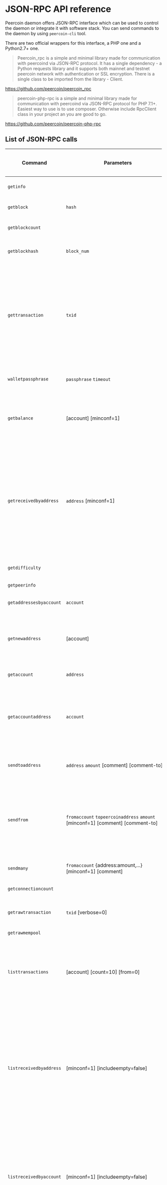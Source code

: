 # JSON-RPC API reference

Peercoin daemon offers JSON-RPC interface which can be used to control the daemon or integrate it with software stack.
You can send commands to the daemon by using `peercoin-cli` tool.

There are two official wrappers for this interface, a PHP one and a Python2.7+ one.

> Peercoin_rpc is a simple and minimal library made for communication with peercoind via JSON-RPC protocol. It has a single dependency - a Python requests library and it supports both mainnet and testnet peercoin network with authentication or SSL encryption. There is a single class to be imported from the library - Client.

https://github.com/peercoin/peercoin_rpc

> peercoin-php-rpc is a simple and minimal library made for communication with peercoind via JSON-RPC protocol for PHP 7.1+. Easiest way to use is to use composer. Otherwise include RpcClient class in your project an you are good to go.

https://github.com/peercoin/peercoin-php-rpc

## List of JSON-RPC calls

| Command            | Parameters  | Description    | Requires unlocked wallet? (yes/no)  |
|--------------------|-------------|---------------------------------|--------------------|
| `getinfo`          |             |Returns an object containing various state info.|no|
| `getblock`         |  `hash`     |Returns information about the block with the given hash.|no|
| `getblockcount`    |             |Returns the number of blocks in the longest block chain.|no|
| `getblockhash`     |`block_num`  |Returns hash of block in best-block-chain at `block_num`; 0 is the genesis block|no|
| `gettransaction`   | `txid`        |Returns an object about the given transaction containing:<br>  "amount" : total amount of the transaction<br>"confirmations" : number of confirmations of the transaction<br>"txid" : the transaction ID<br>"time" : time associated with the transaction|no|
| `walletpassphrase` | `passphrase`   `timeout` |Stores the wallet decryption key in memory for `timeout` seconds.|no|
| `getbalance`       |[account] [minconf=1]|If [account] is not specified, returns the server's total available balance.<br>If [account] is specified, returns the balance in the account.|no|
| `getreceivedbyaddress`| `address` [minconf=1] |Returns the amount received by `address` in transactions with at least [minconf] confirmations. It correctly handles the case where someone has sent to the address in multiple transactions. Keep in mind that addresses are only ever used for receiving transactions.<br>Works only for addresses in the local wallet, external addresses will always show 0.|no|
| `getdifficulty`    |  |Returns proof-of-stake and proof-of-work difficulty|no|
| `getpeerinfo`      |  |Returns data about each connected node.|no|
| `getaddressesbyaccount`| `account` |Returns the list of addresses for the given account.|no|
| `getnewaddress`    | [account] |Returns a new address for receiving payments.<br>If [account] is specified payments received with the address will be credited to [account].|no|
| `getaccount`       | `address` |Returns the account associated with the given `address`.|no|
| `getaccountaddress`| `account` |Returns the current address for receiving payments to this account.<br>If `account` does not exist, it will be created along with an associated new address that will be returned.|no|
| `sendtoaddress`    | `address` `amount` [comment] [comment-to] |  `amount` is a real and is rounded to 6 decimal places. Returns the transaction ID `txid` if successful.|yes|
| `sendfrom`         | `fromaccount` `topeercoinaddress` `amount` [minconf=1] [comment] [comment-to] |`amount` is a real and is rounded to 6 decimal places. Will send the given amount to the given address, ensuring the account has a valid balance using [minconf] confirmations. Returns the transaction ID if successful (not in JSON object).|yes|
| `sendmany`         | `fromaccount` {address:amount,...} [minconf=1] [comment] |  amounts are double-precision floating point numbers |yes|
| `getconnectioncount`|    |Returns the number of connections to other nodes.|no|
| `getrawtransaction`|  `txid` [verbose=0] |Returns raw transaction representation for given transaction id.|no| 
| `getrawmempool`    |  |Returns all transaction ids in memory pool.|no|
| `listtransactions` | [account] [count=10] [from=0] | Returns up to [count] most recent transactions skipping the first [from] transactions for account [account]. If [account] not provided it'll return recent transactions from all accounts.|no|
| `listreceivedbyaddress`| [minconf=1] [includeempty=false] |Returns an array of objects containing:<br>"address" : receiving address<br>"account" : the account of the receiving address<br>"amount" : total amount received by the address<br>"confirmations" : number of confirmations of the most recent transaction included<br>To get a list of accounts on the system, execute `peercoin-cli listreceivedbyaddress 0 true`|no|
| `listreceivedbyaccount`| [minconf=1] [includeempty=false] |Returns an array of objects containing:<br>"account" : the account of the receiving addresses<br>"amount" : total amount received by addresses with this account<br>"confirmations" : number of confirmations of the most recent transaction included|no|
| `listaccounts` | [minconf=1] |Returns Object that has account names as keys, account balances as values.|no|
| `listunspent`  | [minconf=1] [maxconf=999999] |Returns array of unspent transaction inputs in the wallet.|no|
| `dumpprivkey`  | `address`   |Reveals the private key corresponding to `address`.|yes|
| `importprivkey`|  `privkey` [label] [rescan=true]|Adds a private key (as returned by dumpprivkey) to your wallet. This may take a while, as a rescan is done, looking for existing transactions.|yes|
| `createrawtransaction`| [{"txid":txid,"vout":n},...] {address:amount,...} |Creates a raw transaction spending given inputs.|no|
| `decoderawtransaction`| `hex_string` |Produces a human-readable JSON object for a raw transaction.|no|
| `signrawtransaction`  | `hex_string` [{"txid":txid,"vout":n,"scriptPubKey":hex},...] [`privatekey1`,...]|Adds signatures to a raw transaction and returns the resulting raw transaction.|yes|
| `signmessage`         | `address` `message` |Sign a message with the private key of an address.|yes|
| `verifymessage`       | `address` `signature` `message` |Verify a signed message.|no|
| `sendrawtransaction`  | `hex_string` |Submits raw transaction (serialized, hex-encoded) to local node and network.|no|
| `validateaddress`     | `address` |Return information about `address`.|no|
| `encryptwallet`       | `passphrase` |Encrypts the wallet with `passphrase`|no|
| `enforcecheckpoint`   | `bool` |`enforce` is true or false to enable or disable enforcement of broadcasted checkpoints by developer.`|no|